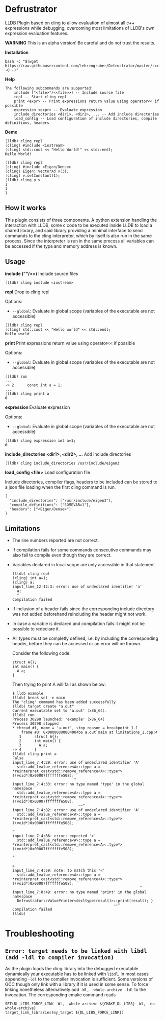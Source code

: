 # Defrustrator

LLDB Plugin based on cling to allow evaluation of almost all c++ expressions while debugging, overcoming most limitations
of LLDB's own expression evaluation features.

__WARNING__ This is an alpha version! Be careful and do not trust the results.

__Installation__

```
bash -c "$(wget https://raw.githubusercontent.com/tehrengruber/Defrustrator/master/scripts/install.sh -O -)"
```

__Help__
```
The following subcommands are supported:
    include ("<file>"/<<file>>) -- Include source file
    repl -- Start cling repl
    print <expr> -- Print expressions return value using operator<< if possible
    expression <expr> -- Evaluate expression
    include_directories <dir1>, <dir2>, ... -- Add include directories
    load_config -- Load configuration of include directories, compile definitions, headers
```

__Demo__
```
(lldb) cling repl
(cling) #include <iostream>
(cling) std::cout << "Hello World!" << std::endl;
Hello World!
```

```
(lldb) cling repl
(cling) #include <Eigen/Dense>
(cling) Eigen::VectorXd v(3);
(cling) v.setConstant(1);
(lldb) cling p v
1
1
1
```

## How it works

This plugin consists of three components. A python extension handling the interaction with LLDB, some c code to be 
executed inside LLDB to load a shared library, and said library providing a minimal interface to send commands to the 
cling interpreter, which by itself is also run in the same process. Since the interpreter is run in the same process
all variables can be accessed if the type and memory address is known.

## Usage

__include ("<file>"/<<file>>)__ Include source files

```
(lldb) cling include <iostream>
```

__repl__ Drop to cling repl

Options:
 - `--global`: Evaluate in global scope (variables of the executable are not accessible)

```
(lldb) cling repl
(cling) std::cout << "Hello world" << std::endl;
Hello world
```

__print <expr>__ Print expressions return value using operator<< if possible

Options:
 - `--global`: Evaluate in global scope (variables of the executable are not accessible)

```
(lldb) run
...
-> 2   	  const int a = 1;
...
(lldb) cling print a
0
```

__expression <expr>__ Evaluate expression

Options:
 - `--global`: Evaluate in global scope (variables of the executable are not accessible)

```
(lldb) cling expression int a=1;
0
```

__include_directories \<dir1\>, \<dir2\>, ...__ Add include directories

```
(lldb) cling include_directories /usr/include/eigen3
```

__load_config \<file\>__ Load configuration file

Include directories, compiler flags, headers to be included can be stored to a json file loading when the first cling
command is run.

```
{
  "include_directories": ["/usr/include/eigen3"],
  "compile_definitions": ["SOMEVAR=1"],
  "headers": ["<Eigen/Dense>"]
}
```

## Limitations

- The line numbers reported are not correct.

- If compilation fails for some commands consecutive commands may also fail to compile even though they are correct.

- Variables declared in local scope are only accessible in that statement

    ```
    (lldb) cling repl
    (cling) int a=1;
    (cling) a;
    input_line_12:12:3: error: use of undeclared identifier 'a'
      a;
      ^
    Compilation failed
    ```

- If inclusion of a header fails since the corresponding include directory was not added beforehand reincluding the
  header might not work.

- In case a variable is declared and compilation fails it might not be possible to redeclare it.

- All types must be completly defined, i.e. by including the corresponding header, before they can be accessed
  or an error will be thrown.

  Consider the following code:
  ```
  struct A{};
  int main() {
    A a;
  }
  ```
  Then trying to print A will fail as shown below:
  ```
  $ lldb example
  (lldb) break set -n main
  The "cling" command has been added successfully
  (lldb) target create "a.out"
  Current executable set to 'a.out' (x86_64).
  (lldb) run
  Process 30298 launched: 'example' (x86_64)
  Process 30298 stopped
  * thread #1, name = 'a.out', stop reason = breakpoint 1.1
      frame #0: 0x00000000004004b6 a.out`main at limitations_1.cpp:4
     1   	struct A{};
     2   	int main() {
     3   	  A a;
  -> 4   	}
  (lldb) cling print a
  False
  input_line_7:4:29: error: use of undeclared identifier 'A'
    std::add_lvalue_reference<A>::type a = *reinterpret_cast<std::remove_reference<A>::type*>((void*)0x00007fffffffe508);
                              ^
  input_line_7:4:33: error: no type named 'type' in the global namespace
    std::add_lvalue_reference<A>::type a = *reinterpret_cast<std::remove_reference<A>::type*>((void*)0x00007fffffffe508);
                                ~~^
  input_line_7:4:82: error: use of undeclared identifier 'A'
    std::add_lvalue_reference<A>::type a = *reinterpret_cast<std::remove_reference<A>::type*>((void*)0x00007fffffffe508);
                                                                                   ^
  input_line_7:4:86: error: expected '>'
    std::add_lvalue_reference<A>::type a = *reinterpret_cast<std::remove_reference<A>::type*>((void*)0x00007fffffffe508);
                                                                                       ^
                                                                                       >
  input_line_7:4:59: note: to match this '<'
    std::add_lvalue_reference<A>::type a = *reinterpret_cast<std::remove_reference<A>::type*>((void*)0x00007fffffffe508);
                                                            ^
  input_line_7:8:49: error: no type named 'print' in the global namespace
    Defrustrator::ValuePrinter<decltype(result)>::print(result); }
                                                ~~^
  Compilation failed
  (lldb)
  ```

# Troubleshooting

## `Error: target needs to be linked with libdl (add -ldl to compiler invocation)`

As the plugin loads the cling library into the debugged executable dynamically your executable has to be linked with `libdl`. In most cases appending `-ldl` to the compiler invocation is sufficient. Some versions of GCC though only link with a library if it is used in some sense. To force linking nonetheless alternatively add `-Wl,--whole-archive -ldl` to the invocation. The corresponding cmake command reads

```
SET(DL_LIBS_FORCE_LINK -Wl,--whole-archive ${CMAKE_DL_LIBS} -Wl,--no-whole-archive)
target_link_libraries(my_target ${DL_LIBS_FORCE_LINK})
```
